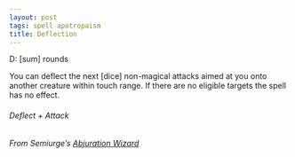 ```yaml
---
layout: post
tags: spell apotropaism
title: Deflection
---
```

D: [sum] rounds 

You can deflect the next [dice] non-magical attacks aimed at you onto another creature within touch range. If there are no eligible targets the spell has no effect.

###### *Deflect + Attack*

###### From Semiurge’s [Abjuration Wizard](https://archonsmarchon.blogspot.com/2021/04/glog-class-abjurer-wizard.html)
